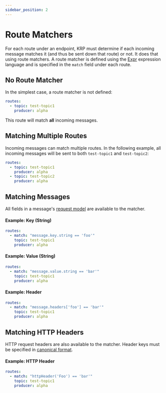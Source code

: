 ```yaml
---
sidebar_position: 2
---
```


# Route Matchers

For each route under an endpoint, KRP must determine if each incoming message matches it (and thus be sent down that route) or not. It does that using route matchers. A route matcher is defined using the [Expr](https://expr-lang.org/docs/language-definition) expression language and is specified in the `match` field under each route.

## No Route Matcher

In the simplest case, a route matcher is not defined:

```yaml
routes:
  - topic: test-topic1
    producer: alpha
```

This route will match **all** incoming messages.

## Matching Multiple Routes

Incoming messages can match multiple routes. In the following example, all incoming messages will be sent to both `test-topic1` and `test-topic2`:

```yaml
routes:
  - topic: test-topic1
    producer: alpha
  - topic: test-topic2
    producer: alpha
```

## Matching Messages

All fields in a message's [request model](../sending-data/overview.md#message) are available to the matcher.

#### Example: Key (String)

```yaml
routes:
  - match: "message.key.string == 'foo'"
    topic: test-topic1
    producer: alpha
```

#### Example: Value (String)

```yaml
routes:
  - match: "message.value.string == 'bar'"
    topic: test-topic1
    producer: alpha
```

#### Example: Header

```yaml
routes:
  - match: "message.headers['foo'] == 'bar'"
    topic: test-topic1
    producer: alpha
```

## Matching HTTP Headers

HTTP request headers are also available to the matcher. Header keys must be specified in [canonical format](https://pkg.go.dev/net/http#CanonicalHeaderKey).

#### Example: HTTP Header

```yaml
routes:
  - match: "httpHeader('Foo') == 'bar'"
    topic: test-topic1
    producer: alpha
```
